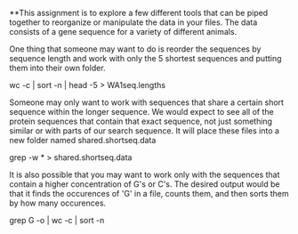 **This assignment is to explore a few different tools that can be piped together to reorganize or manipulate the data in your files.
The data consists of a gene sequence for a variety of different animals.

One thing that someone may want to do is reorder the sequences by sequence length and work with only the 5 shortest sequences and putting them into their own folder.

wc -c | sort -n | head -5 > WA1seq.lengths

Someone may only want to work with sequences that share a certain short sequence within the longer sequence. We would expect to see all of the protein sequences that contain that exact sequence, not just something similar or with parts of our search sequence. It will place these files into a new folder named shared.shortseq.data

grep -w <ILKKKGHHE>* > shared.shortseq.data 

It is also possible that you may want to work only with the sequences that contain a higher concentration of G's or C's. The desired output would be that it finds the occurences of 'G' in a file, counts them, and then sorts them by how many occurences.

grep G -o | wc -c | sort -n
